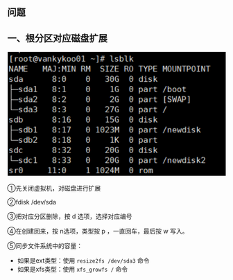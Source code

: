 ## 问题

## 一、根分区对应磁盘扩展

![](https://github.com/vankykoo/image/blob/main/062.png?raw=true)

①先关闭虚拟机，对磁盘进行扩展

②fdisk /dev/sda

③把对应分区删除，按 d 选项，选择对应编号

④在创建回来，按 n选项，类型按 p ，一直回车，最后按 w 写入。

⑤同步文件系统中的容量：

* 如果是ext类型：使用 `resize2fs /dev/sda3`  命令
* 如果是xfs类型：使用 `xfs_growfs /` 命令